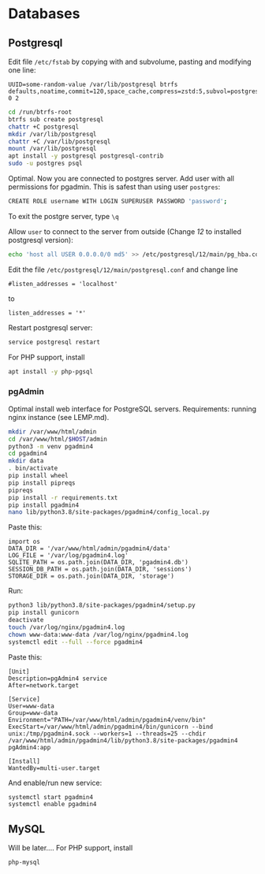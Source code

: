 # Databases
## Postgresql
Edit file `/etc/fstab` by copying with and subvolume, pasting and modifying one line:
```properties
UUID=some-random-value /var/lib/postgresql btrfs defaults,noatime,commit=120,space_cache,compress=zstd:5,subvol=postgresql 0 2
```


```bash
cd /run/btrfs-root
btrfs sub create postgresql
chattr +C postgresql
mkdir /var/lib/postgresql
chattr +C /var/lib/postgresql
mount /var/lib/postgresql
apt install -y postgresql postgresql-contrib
sudo -u postgres psql
```

Optimal. Now you are connected to postgres server. Add user with all permissions for pgadmin. This is safest than using user `postgres`:
```bash
CREATE ROLE username WITH LOGIN SUPERUSER PASSWORD 'password';
```
To exit the postgre server, type `\q`

Allow `user` to connect to the server from outside (Change *12* to installed postgresql version):
```bash
echo 'host all USER 0.0.0.0/0 md5' >> /etc/postgresql/12/main/pg_hba.conf
```
Edit the file `/etc/postgresql/12/main/postgresql.conf` and change line 
```properties
#listen_addresses = 'localhost'
```
to
```properties
listen_addresses = '*'
```
Restart postgresql server:
```bash
service postgresql restart
```
For PHP support, install 
```bash
apt install -y php-pgsql
```
### pgAdmin 
Optimal install web interface for PostgreSQL servers.
Requirements: running nginx instance (see LEMP.md).
```bash
mkdir /var/www/html/admin
cd /var/www/html/$HOST/admin
python3 -m venv pgadmin4
cd pgadmin4
mkdir data
. bin/activate
pip install wheel
pip install pipreqs
pipreqs
pip install -r requirements.txt
pip install pgadmin4
nano lib/python3.8/site-packages/pgadmin4/config_local.py
```

Paste this:
```properties
import os
DATA_DIR = '/var/www/html/admin/pgadmin4/data'
LOG_FILE = '/var/log/pgadmin4.log'
SQLITE_PATH = os.path.join(DATA_DIR, 'pgadmin4.db')
SESSION_DB_PATH = os.path.join(DATA_DIR, 'sessions')
STORAGE_DIR = os.path.join(DATA_DIR, 'storage')
```
Run:
```bash
python3 lib/python3.8/site-packages/pgadmin4/setup.py
pip install gunicorn
deactivate
touch /var/log/nginx/pgadmin4.log
chown www-data:www-data /var/log/nginx/pgadmin4.log 
systemctl edit --full --force pgadmin4
```
Paste this:
```properties
[Unit]
Description=pgAdmin4 service
After=network.target

[Service]
User=www-data
Group=www-data
Environment="PATH=/var/www/html/admin/pgadmin4/venv/bin"
ExecStart=/var/www/html/admin/pgadmin4/bin/gunicorn --bind unix:/tmp/pgadmin4.sock --workers=1 --threads=25 --chdir /var/www/html/admin/pgadmin4/lib/python3.8/site-packages/pgadmin4 pgAdmin4:app

[Install]
WantedBy=multi-user.target
```
And enable/run new service:
```bash
systemctl start pgadmin4
systemctl enable pgadmin4
```

## MySQL
Will be later....
For PHP support, install 
```bash
php-mysql
```

